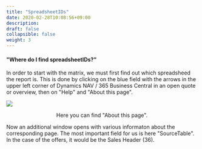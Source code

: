 ```yaml
---
title: "SpreadsheetIDs"
date: 2020-02-28T10:08:56+09:00
description: 
draft: false
collapsible: false
weight: 3
---
```


#### "Where do I find spreadsheetIDs?"

In order to start with the matrix, we must first find out which spreadsheed the report is. This is done by clicking on the blue field with the arrows in the upper left corner of Dynamics NAV / 365 Business Central in an open quote or overview, then on "Help" and "About this page".

![](/images/connectornav/matrix/tabellen_ids.png)<center>Here you can find "About this page".</center>

Now an additional window opens with various informaton about the corresponding page. The most important field for us is here "SourceTable". In the case of the offers, it would be the Sales Header (36).